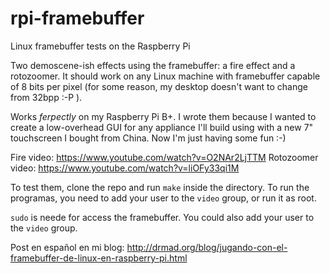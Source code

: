 # rpi-framebuffer
Linux framebuffer tests on the Raspberry Pi

Two demoscene-ish effects using the framebuffer: a fire effect and a rotozoomer. It should work on any Linux machine with framebuffer capable of 8 bits per pixel (for some reason, my desktop doesn't want to change from 32bpp :-P ).

Works *ferpectly* on my Raspberry Pi B+. I wrote them because I wanted to create a low-overhead GUI for any appliance I'll build using with a new 7" touchscreen I bought from China. Now I'm just having some fun :-)

Fire video: https://www.youtube.com/watch?v=O2NAr2LjTTM
Rotozoomer video: https://www.youtube.com/watch?v=liOFy33qi1M

To test them, clone the repo and run `make` inside the directory. To run the programas, you need to add your user to the `video` group, or run it as root.

`sudo` is neede for access the framebuffer. You could also add your user to the `video` group.

Post en español en mi blog: http://drmad.org/blog/jugando-con-el-framebuffer-de-linux-en-raspberry-pi.html
